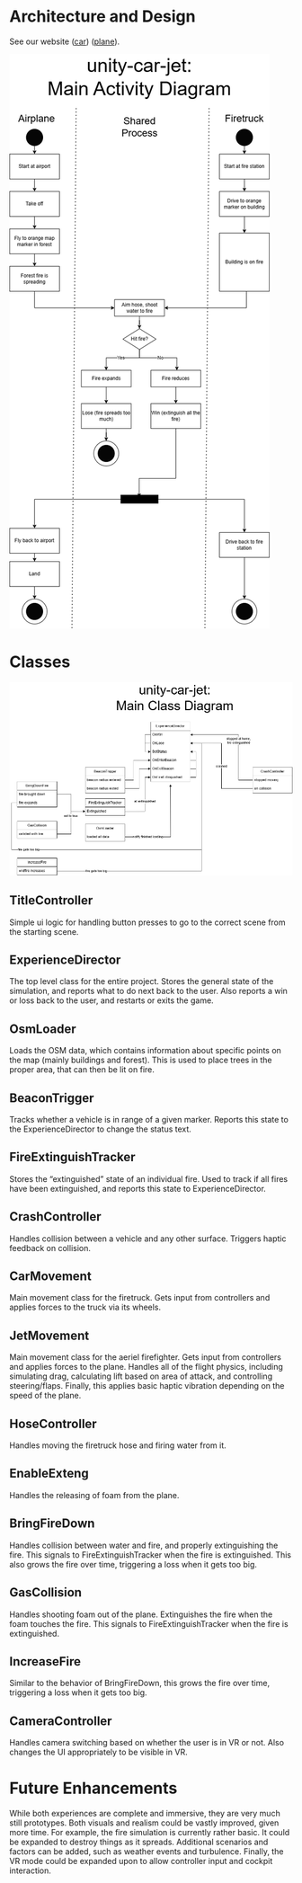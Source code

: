 ﻿# Architecture and Design

See our website ([car](https://xlrseatingbuck-org.github.io/unity-car.html)) ([plane](https://xlrseatingbuck-org.github.io/unity-plane.html)).

![main activity diagram](images/main%20activity.drawio.png)

# Classes

![main class diagram](images/class%20diagram.drawio.png)

## TitleController

Simple ui logic for handling button presses to go to the correct scene from the starting scene.

## ExperienceDirector

The top level class for the entire project.
Stores the general state of the simulation, and reports what to do next back to the user.
Also reports a win or loss back to the user, and restarts or exits the game.

## OsmLoader

Loads the OSM data, which contains information about specific points on the map (mainly buildings and forest).
This is used to place trees in the proper area, that can then be lit on fire.

## BeaconTrigger

Tracks whether a vehicle is in range of a given marker. Reports this state to the ExperienceDirector to change the status text.

## FireExtinguishTracker

Stores the “extinguished” state of an individual fire.
Used to track if all fires have been extinguished, and reports this state to ExperienceDirector.

## CrashController

Handles collision between a vehicle and any other surface.
Triggers haptic feedback on collision.

## CarMovement

Main movement class for the firetruck. Gets input from controllers and applies forces to the truck via its wheels.

## JetMovement

Main movement class for the aeriel firefighter.
Gets input from controllers and applies forces to the plane. Handles all of the flight physics, including
simulating drag, calculating lift based on area of attack, and controlling steering/flaps.
Finally, this applies basic haptic vibration depending on the speed of the plane.

## HoseController

Handles moving the firetruck hose and firing water from it.

## EnableExteng

Handles the releasing of foam from the plane.

## BringFireDown

Handles collision between water and fire, and properly extinguishing the fire.
This signals to FireExtinguishTracker when the fire is extinguished.
This also grows the fire over time, triggering a loss when it gets too big.

## GasCollision

Handles shooting foam out of the plane.
Extinguishes the fire when the foam touches the fire.
This signals to FireExtinguishTracker when the fire is extinguished.

## IncreaseFire

Similar to the behavior of BringFireDown, this grows the fire over time, triggering a loss when it gets too big.

## CameraController

Handles camera switching based on whether the user is in VR or not.
Also changes the UI appropriately to be visible in VR.

# Future Enhancements
 
While both experiences are complete and immersive, they are very much still prototypes.
Both visuals and realism could be vastly improved, given more time.
For example, the fire simulation is currently rather basic. It could be expanded to destroy things as it spreads.
Additional scenarios and factors can be added, such as weather events and turbulence.
Finally, the VR mode could be expanded upon to allow controller input and cockpit interaction.